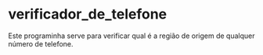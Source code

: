 # verificador_de_telefone

Este  programinha serve para verificar qual é a região de origem de qualquer número de telefone.

